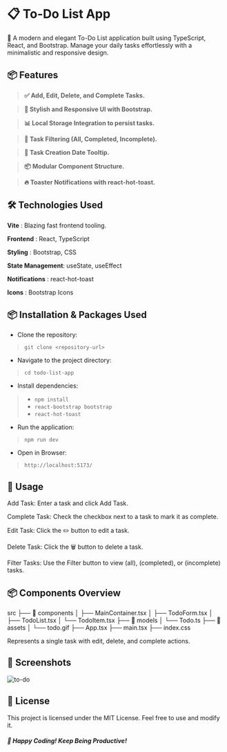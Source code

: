 # 📋 To-Do List App

🚀 A modern and elegant To-Do List application built using TypeScript, React, and Bootstrap. Manage your daily tasks effortlessly with a minimalistic and responsive design.

## 📦 Features

> **✅ Add, Edit, Delete, and Complete Tasks.**

> **🎨 Stylish and Responsive UI with Bootstrap.**

> **📊 Local Storage Integration to persist tasks.**

> **🎯 Task Filtering (All, Completed, Incomplete).**

> **📅 Task Creation Date Tooltip.**

> **📦 Modular Component Structure.**

> **🔥 Toaster Notifications with react-hot-toast.**

## 🛠️ Technologies Used

**Vite** : Blazing fast frontend tooling.

**Frontend** : React, TypeScript

**Styling** : Bootstrap, CSS

**State Management**: useState, useEffect

**Notifications** : react-hot-toast

**Icons** : Bootstrap Icons 

## 📦 Installation & Packages Used

- Clone the repository: 
> ```git clone <repository-url>```
- Navigate to the project directory:
> ```cd todo-list-app```
- Install dependencies:
> * ```npm install```
> * ```react-bootstrap bootstrap```
> * ```react-hot-toast```
- Run the application:
> ```npm run dev```
- Open in Browser:
> ```http://localhost:5173/```

## 🎯 Usage

Add Task: Enter a task and click Add Task.

Complete Task: Check the checkbox next to a task to mark it as complete.

Edit Task: Click the ✏️ button to edit a task.

Delete Task: Click the 🗑️ button to delete a task.

Filter Tasks: Use the Filter button to view (all), (completed), or (incomplete) tasks.

## 📦 Components Overview

src
├── 📂 components
│   ├── MainContainer.tsx
│   ├── TodoForm.tsx
│   ├── TodoList.tsx
│   └── TodoItem.tsx
├── 📂 models
│   └── Todo.ts
├── 📂 assets
│   └── todo.gif
├── App.tsx
├── main.tsx
├── index.css

Represents a single task with edit, delete, and complete actions.

## 📸 Screenshots

![to-do](https://github.com/user-attachments/assets/b2332c94-7546-431f-84a3-b30a42535b5d)

## 📖 License

This project is licensed under the MIT License. Feel free to use and modify it.

##### 🎉 Happy Coding! Keep Being Productive!
